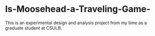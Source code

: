 # Is-Moosehead-a-Traveling-Game-
This is an experimental design and analysis project from my time as a graduate student at CSULB.

